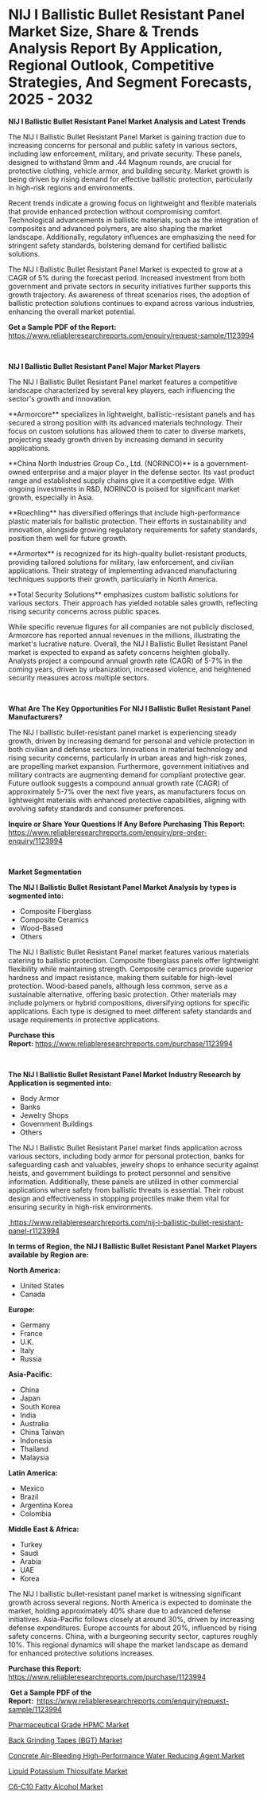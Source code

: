 <p><h1>NIJ I Ballistic Bullet Resistant Panel Market Size, Share & Trends Analysis Report By Application, Regional Outlook, Competitive Strategies, And Segment Forecasts, 2025 - 2032</h1></p><p><strong>NIJ I Ballistic Bullet Resistant Panel Market Analysis and Latest Trends</strong></p>
<p><p>The NIJ I Ballistic Bullet Resistant Panel Market is gaining traction due to increasing concerns for personal and public safety in various sectors, including law enforcement, military, and private security. These panels, designed to withstand 9mm and .44 Magnum rounds, are crucial for protective clothing, vehicle armor, and building security. Market growth is being driven by rising demand for effective ballistic protection, particularly in high-risk regions and environments.</p><p>Recent trends indicate a growing focus on lightweight and flexible materials that provide enhanced protection without compromising comfort. Technological advancements in ballistic materials, such as the integration of composites and advanced polymers, are also shaping the market landscape. Additionally, regulatory influences are emphasizing the need for stringent safety standards, bolstering demand for certified ballistic solutions.</p><p>The NIJ I Ballistic Bullet Resistant Panel Market is expected to grow at a CAGR of 5% during the forecast period. Increased investment from both government and private sectors in security initiatives further supports this growth trajectory. As awareness of threat scenarios rises, the adoption of ballistic protection solutions continues to expand across various industries, enhancing the overall market potential.</p></p>
<p><strong>Get a Sample PDF of the Report:&nbsp;</strong> <a href="https://www.reliableresearchreports.com/enquiry/request-sample/1123994?utm_campaign=28&utm_medium=2&utm_source=Github&utm_content=ia&utm_term=02042025&utm_id=nij-i-ballistic-bullet-resistant-panel">https://www.reliableresearchreports.com/enquiry/request-sample/1123994</a></p>
<p>&nbsp;</p>
<p><strong>NIJ I Ballistic Bullet Resistant Panel Major Market Players</strong></p>
<p><p>The NIJ I Ballistic Bullet Resistant Panel market features a competitive landscape characterized by several key players, each influencing the sector's growth and innovation.</p><p>**Armorcore** specializes in lightweight, ballistic-resistant panels and has secured a strong position with its advanced materials technology. Their focus on custom solutions has allowed them to cater to diverse markets, projecting steady growth driven by increasing demand in security applications.</p><p>**China North Industries Group Co., Ltd. (NORINCO)** is a government-owned enterprise and a major player in the defense sector. Its vast product range and established supply chains give it a competitive edge. With ongoing investments in R&D, NORINCO is poised for significant market growth, especially in Asia.</p><p>**Roechling** has diversified offerings that include high-performance plastic materials for ballistic protection. Their efforts in sustainability and innovation, alongside growing regulatory requirements for safety standards, position them well for future growth.</p><p>**Armortex** is recognized for its high-quality bullet-resistant products, providing tailored solutions for military, law enforcement, and civilian applications. Their strategy of implementing advanced manufacturing techniques supports their growth, particularly in North America.</p><p>**Total Security Solutions** emphasizes custom ballistic solutions for various sectors. Their approach has yielded notable sales growth, reflecting rising security concerns across public spaces.</p><p>While specific revenue figures for all companies are not publicly disclosed, Armorcore has reported annual revenues in the millions, illustrating the market's lucrative nature. Overall, the NIJ I Ballistic Bullet Resistant Panel market is expected to expand as safety concerns heighten globally. Analysts project a compound annual growth rate (CAGR) of 5-7% in the coming years, driven by urbanization, increased violence, and heightened security measures across multiple sectors.</p></p>
<p>&nbsp;</p>
<p><strong>What Are The Key Opportunities For NIJ I Ballistic Bullet Resistant Panel Manufacturers?</strong></p>
<p><p>The NIJ I ballistic bullet-resistant panel market is experiencing steady growth, driven by increasing demand for personal and vehicle protection in both civilian and defense sectors. Innovations in material technology and rising security concerns, particularly in urban areas and high-risk zones, are propelling market expansion. Furthermore, government initiatives and military contracts are augmenting demand for compliant protective gear. Future outlook suggests a compound annual growth rate (CAGR) of approximately 5-7% over the next five years, as manufacturers focus on lightweight materials with enhanced protective capabilities, aligning with evolving safety standards and consumer preferences.</p></p>
<p><strong>Inquire or Share Your Questions If Any Before Purchasing This Report:</strong> <a href="https://www.reliableresearchreports.com/enquiry/pre-order-enquiry/1123994?utm_campaign=28&utm_medium=2&utm_source=Github&utm_content=ia&utm_term=02042025&utm_id=nij-i-ballistic-bullet-resistant-panel">https://www.reliableresearchreports.com/enquiry/pre-order-enquiry/1123994</a></p>
<p>&nbsp;</p>
<p><strong>Market Segmentation</strong></p>
<p><strong>The NIJ I Ballistic Bullet Resistant Panel Market Analysis by types is segmented into:</strong></p>
<p><ul><li>Composite Fiberglass</li><li>Composite Ceramics</li><li>Wood-Based</li><li>Others</li></ul></p>
<p><p>The NIJ I Ballistic Bullet Resistant Panel market features various materials catering to ballistic protection. Composite fiberglass panels offer lightweight flexibility while maintaining strength. Composite ceramics provide superior hardness and impact resistance, making them suitable for high-level protection. Wood-based panels, although less common, serve as a sustainable alternative, offering basic protection. Other materials may include polymers or hybrid compositions, diversifying options for specific applications. Each type is designed to meet different safety standards and usage requirements in protective applications.</p></p>
<p><strong>Purchase this Report:&nbsp;</strong><a href="https://www.reliableresearchreports.com/purchase/1123994?utm_campaign=28&utm_medium=2&utm_source=Github&utm_content=ia&utm_term=02042025&utm_id=nij-i-ballistic-bullet-resistant-panel">https://www.reliableresearchreports.com/purchase/1123994</a></p>
<p>&nbsp;</p>
<p><strong>The NIJ I Ballistic Bullet Resistant Panel Market Industry Research by Application is segmented into:</strong></p>
<p><ul><li>Body Armor</li><li>Banks</li><li>Jewelry Shops</li><li>Government Buildings</li><li>Others</li></ul></p>
<p><p>The NIJ I Ballistic Bullet Resistant Panel market finds application across various sectors, including body armor for personal protection, banks for safeguarding cash and valuables, jewelry shops to enhance security against heists, and government buildings to protect personnel and sensitive information. Additionally, these panels are utilized in other commercial applications where safety from ballistic threats is essential. Their robust design and effectiveness in stopping projectiles make them vital for ensuring security in high-risk environments.</p></p>
<p><a href="https://www.reliableresearchreports.com/nij-i-ballistic-bullet-resistant-panel-r1123994?utm_campaign=28&utm_medium=2&utm_source=Github&utm_content=ia&utm_term=02042025&utm_id=nij-i-ballistic-bullet-resistant-panel">&nbsp;https://www.reliableresearchreports.com/nij-i-ballistic-bullet-resistant-panel-r1123994</a></p>
<p><strong>In terms of Region, the NIJ I Ballistic Bullet Resistant Panel Market Players available by Region are:</strong></p>
<p>
    <p> <strong> North America: </strong>
        <ul>
            <li>United States</li>
            <li>Canada</li>
        </ul>
        </p> 
    <p> <strong> Europe: </strong>
        <ul>
            <li>Germany</li>
            <li>France</li>
            <li>U.K.</li>
            <li>Italy</li>
            <li>Russia</li>
        </ul>
        </p> 
    <p> <strong> Asia-Pacific: </strong>
        <ul>
            <li>China</li>
            <li>Japan</li>
            <li>South Korea</li>
            <li>India</li>
            <li>Australia</li>
            <li>China Taiwan</li>
            <li>Indonesia</li>
            <li>Thailand</li>
            <li>Malaysia</li>
        </ul>
        </p> 
    <p> <strong> Latin America: </strong>
        <ul>
            <li>Mexico</li>
            <li>Brazil</li>
            <li>Argentina Korea</li>
            <li>Colombia</li>
        </ul>
        </p> 
    <p> <strong> Middle East & Africa: </strong>
        <ul>
            <li>Turkey</li>
            <li>Saudi</li>
            <li>Arabia</li>
            <li>UAE</li>
            <li>Korea</li>
        </ul>
    </p>
    </p>
<p><p>The NIJ I ballistic bullet-resistant panel market is witnessing significant growth across several regions. North America is expected to dominate the market, holding approximately 40% share due to advanced defense initiatives. Asia-Pacific follows closely at around 30%, driven by increasing defense expenditures. Europe accounts for about 20%, influenced by rising safety concerns. China, with a burgeoning security sector, captures roughly 10%. This regional dynamics will shape the market landscape as demand for enhanced protective solutions increases.</p></p>
<p><strong>Purchase this Report: </strong><a href="https://www.reliableresearchreports.com/purchase/1123994?utm_campaign=28&utm_medium=2&utm_source=Github&utm_content=ia&utm_term=02042025&utm_id=nij-i-ballistic-bullet-resistant-panel">https://www.reliableresearchreports.com/purchase/1123994</a></p>
<p>&nbsp;<strong>Get a Sample PDF of the Report:&nbsp;&nbsp;</strong><a href="https://www.reliableresearchreports.com/enquiry/request-sample/1123994?utm_campaign=28&utm_medium=2&utm_source=Github&utm_content=ia&utm_term=02042025&utm_id=nij-i-ballistic-bullet-resistant-panel">https://www.reliableresearchreports.com/enquiry/request-sample/1123994</a></p>
<p><strong></strong></p>
<p><p><a href="https://github.com/blauetrelawz/Market-Research-Report-List-1/blob/main/pharmaceutical-grade-hpmc-market.md?utm_campaign=28&utm_medium=2&utm_source=Github&utm_content=ia&utm_term=02042025&utm_id=nij-i-ballistic-bullet-resistant-panel">Pharmaceutical Grade HPMC Market</a></p><p><a href="https://github.com/amagloeaad54/Market-Research-Report-List-1/blob/main/back-grinding-tapes-bgt-market.md?utm_campaign=28&utm_medium=2&utm_source=Github&utm_content=ia&utm_term=02042025&utm_id=nij-i-ballistic-bullet-resistant-panel">Back Grinding Tapes (BGT) Market</a></p><p><a href="https://github.com/neiridionna/Market-Research-Report-List-1/blob/main/concrete-air-bleeding-high-performance-water-reducing-agent-market.md?utm_campaign=28&utm_medium=2&utm_source=Github&utm_content=ia&utm_term=02042025&utm_id=nij-i-ballistic-bullet-resistant-panel">Concrete Air-Bleeding High-Performance Water Reducing Agent Market</a></p><p><a href="https://github.com/porstgowinjq/Market-Research-Report-List-1/blob/main/liquid-potassium-thiosulfate-market.md?utm_campaign=28&utm_medium=2&utm_source=Github&utm_content=ia&utm_term=02042025&utm_id=nij-i-ballistic-bullet-resistant-panel">Liquid Potassium Thiosulfate Market</a></p><p><a href="https://github.com/ximensbisade/Market-Research-Report-List-1/blob/main/c6-c10-fatty-alcohol-market.md?utm_campaign=28&utm_medium=2&utm_source=Github&utm_content=ia&utm_term=02042025&utm_id=nij-i-ballistic-bullet-resistant-panel">C6-C10 Fatty Alcohol Market</a></p></p>